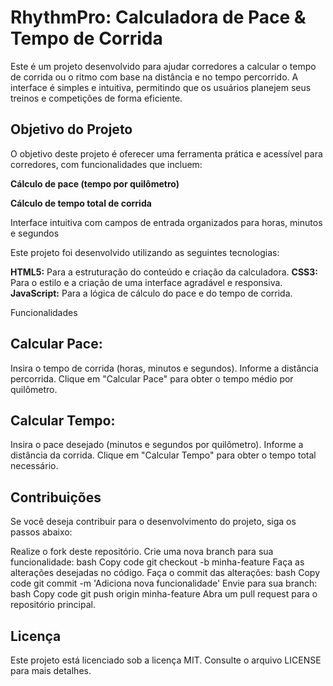 # RhythmPro: Calculadora de Pace & Tempo de Corrida
Este é um projeto desenvolvido para ajudar corredores a calcular o tempo de corrida ou o ritmo com base na distância e no tempo percorrido. A interface é simples e intuitiva, permitindo que os usuários planejem seus treinos e competições de forma eficiente.

## Objetivo do Projeto
O objetivo deste projeto é oferecer uma ferramenta prática e acessível para corredores, com funcionalidades que incluem:

**Cálculo de pace (tempo por quilômetro)**

**Cálculo de tempo total de corrida**

Interface intuitiva com campos de entrada organizados para horas, minutos e segundos

Este projeto foi desenvolvido utilizando as seguintes tecnologias:

**HTML5:** Para a estruturação do conteúdo e criação da calculadora.
**CSS3:** Para o estilo e a criação de uma interface agradável e responsiva.
**JavaScript:** Para a lógica de cálculo do pace e do tempo de corrida.

Funcionalidades

## Calcular Pace:
Insira o tempo de corrida (horas, minutos e segundos).
Informe a distância percorrida.
Clique em "Calcular Pace" para obter o tempo médio por quilômetro.

## Calcular Tempo:
Insira o pace desejado (minutos e segundos por quilômetro).
Informe a distância da corrida.
Clique em "Calcular Tempo" para obter o tempo total necessário.

## **Contribuições**
Se você deseja contribuir para o desenvolvimento do projeto, siga os passos abaixo:

Realize o fork deste repositório.
Crie uma nova branch para sua funcionalidade:
bash
Copy code
git checkout -b minha-feature
Faça as alterações desejadas no código.
Faça o commit das alterações:
bash
Copy code
git commit -m 'Adiciona nova funcionalidade'
Envie para sua branch:
bash
Copy code
git push origin minha-feature
Abra um pull request para o repositório principal.

## Licença
Este projeto está licenciado sob a licença MIT. Consulte o arquivo LICENSE para mais detalhes.
